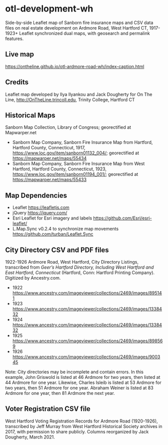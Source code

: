 # otl-development-wh
Side-by-side Leaflet map of Sanborn fire insurance maps and CSV data files on real estate development on Ardmore Road, West Hartford CT, 1917-1923+
Leaflet synchronized dual maps, with geosearch and permalink features.

## Live map
https://ontheline.github.io/otl-ardmore-road-wh/index-caption.html

## Credits
Leaflet map developed by Ilya Ilyankou and Jack Dougherty for On The Line, http://OnTheLine.trincoll.edu, Trinity College, Hartford CT

## Historical Maps
Sanborn Map Collection, Library of Congress; georectified at Mapwarper.net

- Sanborn Map Company, Sanborn Fire Insurance Map from Hartford, Hartford County, Connecticut, 1917, https://www.loc.gov/item/sanborn01132_004/; georectified at https://mapwarper.net/maps/55434
- Sanborn Map Company, Sanborn Fire Insurance Map from West Hartford, Hartford County, Connecticut, 1923, https://www.loc.gov/item/sanborn01194_001/; georectified at https://mapwarper.net/maps/55433

## Map Dependencies
- Leaflet https://leafletjs.com
- jQuery https://jquery.com/
- Esri Leaflet for Esri imagery and labels https://github.com/Esri/esri-leaflet/
- L.Map.Sync v0.2.4 to synchronize map movements https://github.com/turban/Leaflet.Sync

## City Directory CSV and PDF files

1922-1926 Ardmore Road, West Hartford, City Directory Listings, transcribed from *Geer’s Hartford Directory, Including West Hartford and East Hartford, Connecticut* (Hartford, Conn: Hartford Printing Company). Digitized by Ancestry.com.

- 1922 https://www.ancestry.com/imageviewer/collections/2469/images/895141
- 1923 https://www.ancestry.com/imageviewer/collections/2469/images/1338432
- 1924 https://www.ancestry.com/imageviewer/collections/2469/images/1338432
- 1925 https://www.ancestry.com/imageviewer/collections/2469/images/898569
- 1926 https://www.ancestry.com/imageviewer/collections/2469/images/900345

Note: City directories may be incomplete and contain errors. In this example, John Griswold is listed at 46 Ardmore for two years, then listed at 44 Ardmore for one year. Likewise, Charles Isleib is listed at 53 Ardmore for two years, then 51 Ardmore for one year. Abraham Weiner is listed at 83 Ardmore for one year, then 81 Ardmore the next year.

## Voter Registration CSV file

West Hartford Voting Registration Records for Ardmore Road (1920-1926), transcribed by Jeff Murray from West Hartford Historical Society archives in 2017, with permission to share publicly. Columns reorganized by Jack Dougherty, March 2021.
